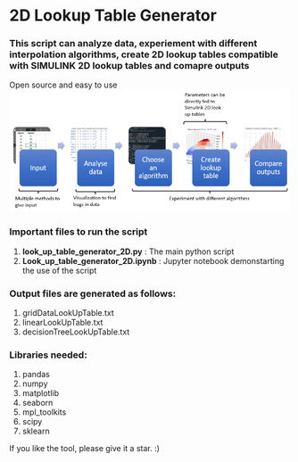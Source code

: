 # 2D Lookup Table Generator
### This script can analyze data, experiement with different interpolation algorithms, create 2D lookup tables compatible with SIMULINK 2D lookup tables and comapre outputs
Open source and easy to use
![2D Lookup Table Generator](https://github.com/neilay-khasnabish/2D_Look_Up_Table_Generator/blob/main/Lookup_table_generator_2D_workflow.PNG)

### Important files to run the script
1. **look_up_table_generator_2D.py** : The main python script
2. **Look_up_table_generator_2D.ipynb** : Jupyter notebook demonstarting the use of the script

### Output files are generated as follows:
1. gridDataLookUpTable.txt
2. linearLookUpTable.txt
3. decisionTreeLookUpTable.txt

### Libraries needed:
1. pandas
2. numpy
3. matplotlib
4. seaborn
5. mpl_toolkits
6. scipy
7. sklearn


If you like the tool, please give it a star. :)
